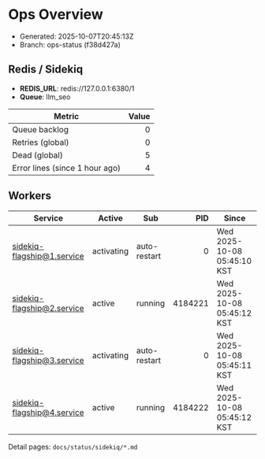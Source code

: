 # Ops Overview

- Generated: 2025-10-07T20:45:13Z
- Branch: ops-status (f38d427a)

## Redis / Sidekiq
- **REDIS_URL**: redis://127.0.0.1:6380/1
- **Queue**: llm_seo

| Metric | Value |
|---|---:|
| Queue backlog | 0 |
| Retries (global) | 0 |
| Dead (global) | 5 |
| Error lines (since 1 hour ago) | 4 |

## Workers
| Service | Active | Sub | PID | Since |
|---|---|---|---:|---|
| sidekiq-flagship@1.service | activating | auto-restart | 0 | Wed 2025-10-08 05:45:10 KST |
| sidekiq-flagship@2.service | active | running | 4184221 | Wed 2025-10-08 05:45:12 KST |
| sidekiq-flagship@3.service | activating | auto-restart | 0 | Wed 2025-10-08 05:45:11 KST |
| sidekiq-flagship@4.service | active | running | 4184222 | Wed 2025-10-08 05:45:12 KST |

Detail pages: `docs/status/sidekiq/*.md`
